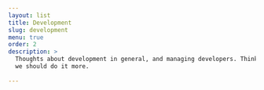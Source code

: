 ```yaml
---
layout: list
title: Development
slug: development
menu: true
order: 2
description: >
  Thoughts about development in general, and managing developers. Thinking is useful,
  we should do it more.
  
---
```

